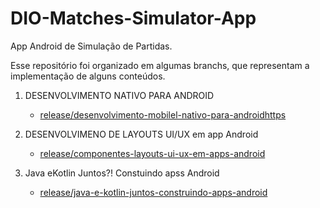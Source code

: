 # DIO-Matches-Simulator-App

App Android de Simulação de Partidas.

Esse repositório foi organizado em algumas branchs, que representam a implementação de alguns conteúdos.

1. DESENVOLVIMENTO NATIVO PARA ANDROID
    - [release/desenvolvimento-mobilel-nativo-para-androidhttps](https://github.com/phtrebil/DIO-Matches-Simulator-App/tree/release/desenvolvimento-mobilel-nativo-para-android)

2. DESENVOLVIMENO DE LAYOUTS UI/UX em app Android
    - [release/componentes-layouts-ui-ux-em-apps-android](https://github.com/phtrebil/DIO-Matches-Simulator-App/tree/release/componentes-layouts-ui-ux-em-apps-android)

3. Java eKotlin Juntos?! Constuindo apss Android
    - [release/java-e-kotlin-juntos-construindo-apps-android](https://github.com/phtrebil/DIO-Matches-Simulator-App/tree/release/java-e-kotlin-juntos-construindo-apps-android)
